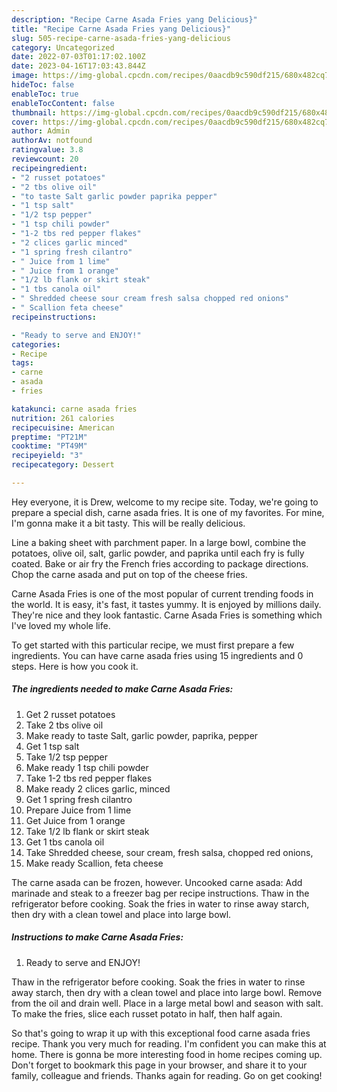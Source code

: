 ```yaml
---
description: "Recipe Carne Asada Fries yang Delicious}"
title: "Recipe Carne Asada Fries yang Delicious}"
slug: 505-recipe-carne-asada-fries-yang-delicious
category: Uncategorized
date: 2022-07-03T01:17:02.100Z
date: 2023-04-16T17:03:43.844Z
image: https://img-global.cpcdn.com/recipes/0aacdb9c590df215/680x482cq70/carne-asada-fries-recipe-main-photo.jpg
hideToc: false
enableToc: true
enableTocContent: false
thumbnail: https://img-global.cpcdn.com/recipes/0aacdb9c590df215/680x482cq70/carne-asada-fries-recipe-main-photo.jpg
cover: https://img-global.cpcdn.com/recipes/0aacdb9c590df215/680x482cq70/carne-asada-fries-recipe-main-photo.jpg
author: Admin
authorAv: notfound
ratingvalue: 3.8
reviewcount: 20
recipeingredient:
- "2 russet potatoes"
- "2 tbs olive oil"
- "to taste Salt garlic powder paprika pepper"
- "1 tsp salt"
- "1/2 tsp pepper"
- "1 tsp chili powder"
- "1-2 tbs red pepper flakes"
- "2 clices garlic minced"
- "1 spring fresh cilantro"
- " Juice from 1 lime"
- " Juice from 1 orange"
- "1/2 lb flank or skirt steak"
- "1 tbs canola oil"
- " Shredded cheese sour cream fresh salsa chopped red onions"
- " Scallion feta cheese"
recipeinstructions:

- "Ready to serve and ENJOY!"
categories:
- Recipe
tags:
- carne
- asada
- fries

katakunci: carne asada fries 
nutrition: 261 calories
recipecuisine: American
preptime: "PT21M"
cooktime: "PT49M"
recipeyield: "3"
recipecategory: Dessert

---
```



Hey everyone, it is Drew, welcome to my recipe site. Today, we're going to prepare a special dish, carne asada fries. It is one of my favorites. For mine, I'm gonna make it a bit tasty. This will be really delicious.

Line a baking sheet with parchment paper. In a large bowl, combine the potatoes, olive oil, salt, garlic powder, and paprika until each fry is fully coated. Bake or air fry the French fries according to package directions. Chop the carne asada and put on top of the cheese fries.

Carne Asada Fries is one of the most popular of current trending foods in the world. It is easy, it's fast, it tastes yummy. It is enjoyed by millions daily. They're nice and they look fantastic. Carne Asada Fries is something which I've loved my whole life.


To get started with this particular recipe, we must first prepare a few ingredients. You can have carne asada fries using 15 ingredients and 0 steps. Here is how you cook it.

<!--inarticleads1-->

##### The ingredients needed to make Carne Asada Fries:

1. Get 2 russet potatoes
1. Take 2 tbs olive oil
1. Make ready to taste Salt, garlic powder, paprika, pepper
1. Get 1 tsp salt
1. Take 1/2 tsp pepper
1. Make ready 1 tsp chili powder
1. Take 1-2 tbs red pepper flakes
1. Make ready 2 clices garlic, minced
1. Get 1 spring fresh cilantro
1. Prepare  Juice from 1 lime
1. Get  Juice from 1 orange
1. Take 1/2 lb flank or skirt steak
1. Get 1 tbs canola oil
1. Take  Shredded cheese, sour cream, fresh salsa, chopped red onions,
1. Make ready  Scallion, feta cheese


The carne asada can be frozen, however. Uncooked carne asada: Add marinade and steak to a freezer bag per recipe instructions. Thaw in the refrigerator before cooking. Soak the fries in water to rinse away starch, then dry with a clean towel and place into large bowl. 

<!--inarticleads2-->

##### Instructions to make Carne Asada Fries:


1. Ready to serve and ENJOY!

Thaw in the refrigerator before cooking. Soak the fries in water to rinse away starch, then dry with a clean towel and place into large bowl. Remove from the oil and drain well. Place in a large metal bowl and season with salt. To make the fries, slice each russet potato in half, then half again. 

So that's going to wrap it up with this exceptional food carne asada fries recipe. Thank you very much for reading. I'm confident you can make this at home. There is gonna be more interesting food in home recipes coming up. Don't forget to bookmark this page in your browser, and share it to your family, colleague and friends. Thanks again for reading. Go on get cooking!
